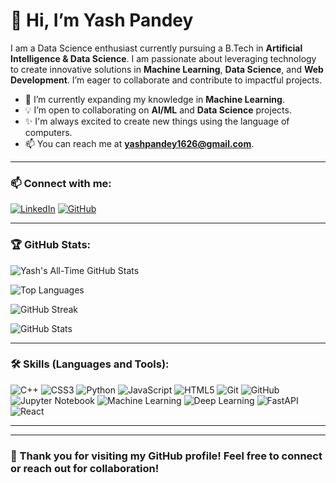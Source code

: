 # 👋 Hi, I’m Yash Pandey

I am a Data Science enthusiast currently pursuing a B.Tech in **Artificial Intelligence & Data Science**. I am passionate about leveraging technology to create innovative solutions in **Machine Learning**, **Data Science**, and **Web Development**. I’m eager to collaborate and contribute to impactful projects.

- 🌱 I’m currently expanding my knowledge in **Machine Learning**.
- 💡 I’m open to collaborating on **AI/ML** and **Data Science** projects.
- ✨ I'm always excited to create new things using the language of computers.
- 📫 You can reach me at **yashpandey1626@gmail.com**.

---

### 📫 Connect with me:

[![LinkedIn](https://img.shields.io/badge/LinkedIn-0077B5?style=for-the-badge&logo=linkedin&logoColor=white)](https://www.linkedin.com/in/yash-pandey-a608501a0/)
[![GitHub](https://img.shields.io/badge/GitHub-Follow-black?style=flat&logo=github)](https://github.com/YashPandey16)  

---

### 🏆 GitHub Stats:

![Yash's All-Time GitHub Stats](https://github-readme-stats.vercel.app/api?username=Abhigyan-RA&show_icons=true&theme=radical&hide=prs,issues,contribs&custom_title=All-Time%20GitHub%20Stats&include_all_commits=true)

![Top Languages](https://github-readme-stats.vercel.app/api/top-langs/?username=Yash16p&layout=compact&theme=radical)

![GitHub Streak](https://streak-stats.demolab.com?user=Yash16p&theme=radical&date_format=M%20j%5B%2C%20Y%5D)

![GitHub Stats](https://github-readme-stats.vercel.app/api?username=Yash16p&show_icons=true&theme=radical)


---


### 🛠️ Skills (Languages and Tools):

![C++](https://img.shields.io/badge/C%2B%2B-%2300599C.svg?style=for-the-badge&logo=c%2B%2B&logoColor=white)
![CSS3](https://img.shields.io/badge/CSS3-%231572B6.svg?style=for-the-badge&logo=css3&logoColor=white)
![Python](https://img.shields.io/badge/Python-%2314354C.svg?style=for-the-badge&logo=python&logoColor=white)
![JavaScript](https://img.shields.io/badge/JavaScript-%23F7DF1E.svg?style=for-the-badge&logo=javascript&logoColor=black)
![HTML5](https://img.shields.io/badge/HTML5-E34F26.svg?style=for-the-badge&logo=html5&logoColor=white)
![Git](https://img.shields.io/badge/Git-F05032.svg?style=for-the-badge&logo=git&logoColor=white)
![GitHub](https://img.shields.io/badge/GitHub-%23121011.svg?style=for-the-badge&logo=github&logoColor=white)
![Jupyter Notebook](https://img.shields.io/badge/Jupyter-%23F37626.svg?style=for-the-badge&logo=Jupyter&logoColor=white)
![Machine Learning](https://img.shields.io/badge/Machine%20Learning-%23202829.svg?style=for-the-badge&logo=tensorflow&logoColor=white)
![Deep Learning](https://img.shields.io/badge/Deep%20Learning-%23FF6F00.svg?style=for-the-badge&logo=pytorch&logoColor=white)
![FastAPI](https://img.shields.io/badge/FastAPI-%2300C7B7.svg?style=for-the-badge&logo=fastapi&logoColor=white)
![React](https://img.shields.io/badge/React.js-20232A?style=for-the-badge&logo=react&logoColor=61DAFB)


---

---

### 🚀 Thank you for visiting my GitHub profile! Feel free to connect or reach out for collaboration!

